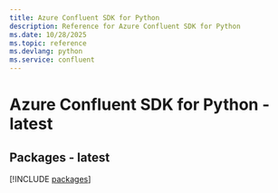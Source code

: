 ```yaml
---
title: Azure Confluent SDK for Python
description: Reference for Azure Confluent SDK for Python
ms.date: 10/28/2025
ms.topic: reference
ms.devlang: python
ms.service: confluent
---
```

# Azure Confluent SDK for Python - latest
## Packages - latest
[!INCLUDE [packages](confluent-index.md)]